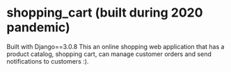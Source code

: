 # shopping_cart (built during 2020 pandemic)
Built with Django==3.0.8
This an online shopping web application that has a product catalog, shopping cart, can manage customer orders and send notifications to customers :).
